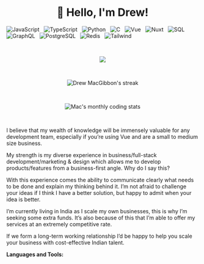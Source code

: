 <h1 align="center">👋 Hello, I'm Drew! </h1>

![JavaScript](https://img.shields.io/badge/-JavaScript-black?logo=javascript&style=social)&nbsp;&nbsp;
![TypeScript](https://img.shields.io/badge/-TypeScript-black?logo=typescript&style=social)&nbsp;&nbsp;
![Python](https://img.shields.io/badge/-Python-black?logo=Python&style=social)&nbsp;&nbsp;
![C](https://img.shields.io/badge/-C-black?logo=c&style=social)&nbsp;&nbsp;
![Vue](https://img.shields.io/badge/-Vue3-black?logo=graphql&style=vue3)&nbsp;&nbsp;
![Nuxt](https://img.shields.io/badge/-Nuxt-black?logo=graphql&style=nuxt3)&nbsp;&nbsp;
![SQL](https://img.shields.io/badge/-SQL-black?logo=sql&style=social)&nbsp;&nbsp;
![GraphQL](https://img.shields.io/badge/-GraphQL-black?logo=graphql&style=social)&nbsp;&nbsp;
![PostgreSQL](https://img.shields.io/badge/-PostgreSQL-black?logo=postgresql&style=social)&nbsp;&nbsp;
![Redis](https://img.shields.io/badge/-Redis-black?logo=redis&style=social)&nbsp;&nbsp;
![Tailwind](https://img.shields.io/badge/-Tailwind-black?logo=tailwindcss&style=social)&nbsp;&nbsp;

&nbsp;&nbsp;
&nbsp;&nbsp;


<p align="center">
  <a href="https://github.com/DenverCoder1/readme-typing-svg">
    <img src="https://readme-typing-svg.demolab.com/?lines=Over%204%20years%20of%20full%20stack%20work;Decade%20of%20startup%20experience;Active%20CEO%20and%20CTO;Expansive%20open-source%20knowledge;Lifelong%20learner&font=Fira%20Code&center=true&width=440&height=45&color=f75c7e&vCenter=true&pause=1000&size=22" />
  </a>
</p>
&nbsp;&nbsp;
<div align="center">
  <p align="center">
        <img title="🔥 Get streak stats for your profile at git.io/streak-stats" alt="Drew MacGibbon's streak" src="https://streak-stats.demolab.com/?user=Drew-Macgibbon" />
  </p>
</div>

<!--START_SECTION:waka-->

<!--END_SECTION:waka-->

&nbsp;&nbsp;
<p align="center">
  <img title="Last 30 days" alt="Mac's monthly coding stats" src="https://github-readme-stats.vercel.app/api/wakatime?username=DMac" />
</p>


&nbsp;&nbsp;
&nbsp;&nbsp;

I believe that my wealth of knowledge will be immensely valuable for any development team, especially if you’re using Vue and are a small to medium size business.

My strength is my diverse experience in business/full-stack development/marketing & design which allows me to develop products/features from a business-first angle. Why do I say this?

 
With this experience comes the ability to communicate clearly what needs to be done and explain my thinking behind it. I’m not afraid to challenge your ideas if I think I have a better solution, but happy to admit when your idea is better.

I’m currently living in India as I scale my own businesses, this is why I’m seeking some extra funds. It’s also because of this that I’m able to offer my services at an extremely competitive rate.

If we form a long-term working relationship I’d be happy to help you scale your business with cost-effective Indian talent. 

**Languages and Tools:** 
